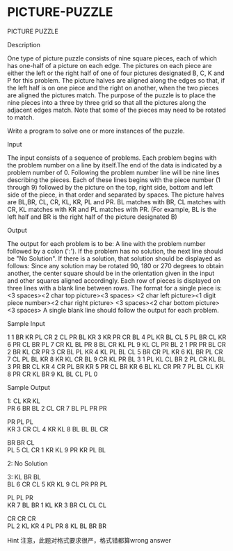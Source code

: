 # PICTURE-PUZZLE

PICTURE PUZZLE

Description

One type of picture puzzle consists of nine square pieces, each of which has one-half of a picture on each edge. The pictures on each piece are either the left or the right half of one of four pictures designated B, C, K and P for this problem. The picture halves are aligned along the edges so that, if the left half is on one piece and the right on another, when the two pieces are aligned the pictures match. The purpose of the puzzle is to place the nine pieces into a three by three grid so that all the pictures along the adjacent edges match. Note that some of the pieces may need to be rotated to match.

Write a program to solve one or more instances of the puzzle.

Input

The input consists of a sequence of problems. Each problem begins with the problem number on a line by itself.The end of the data is indicated by a problem number of 0. Following the problem number line will be nine lines describing the pieces. Each of these lines begins with the piece number (1 through 9) followed by the picture on the top, right side, bottom and left side of the piece, in that order and separated by spaces. The picture halves are BL,BR, CL, CR, KL, KR, PL and PR. BL matches with BR, CL matches with CR, KL matches with KR and PL matches with PR. (For example, BL is the left half and BR is the right half of the picture designated B)

Output

The output for each problem is to be: A line with the problem number followed by a colon (':'). If the problem has no solution, the next line should be "No Solution". If there is a solution, that solution should be displayed as follows:
Since any solution may be rotated 90, 180 or 270 degrees to obtain another, the center square should be in the orientation given in the input and other squares aligned accordingly. Each row of pieces is displayed on three lines with a blank line between rows. The format for a single piece is:
<3 spaces><2 char top picture><3 spaces>
<2 char left picture><sp><1 digit piece number><sp><2 char right picture><sp>
<3 spaces><2 char bottom picture><3 spaces>
A single blank line should follow the output for each problem.

Sample Input

1
1 BR KR PL CR
2 CL PR BL KR
3 KR PR CR BL
4 PL KR BL CL
5 PL BR CL KR
6 PR CL BR PL
7 CR KL BL PR
8 BL CR KL PL
9 KL CL PR BL
2
1 PR PR BL CR
2 BR KL CR PR
3 CR BL PL KR
4 KL PL BL CL
5 BR CR PL KR
6 KL BR PL CR
7 CL PL BL KR
8 KR KL CR BL
9 CR KL PR BL
3
1 PL KL CL BR
2 PL CR KL BL
3 PR BR CL KR
4 CR PL BR KR
5 PR CL BR KR
6 BL KL CR PR
7 PL BL CL KR
8 PR CR KL BR
9 KL BL CL PL
0

Sample Output

1:
   CL      KR      KL   
PR 6 BR BL 2 CL CR 7 BL 
   PL      PR      PR   

   PR      PL      PL   
KR 3 CR CL 4 KR KL 8 BL 
   BL      BL      CR   

   BR      BR      CL   
PL 5 CL CR 1 KR KL 9 PR 
   KR      PL      BL   

2:
No Solution

3:
   KL      BR      BL   
BL 6 CR CL 5 KR KL 9 CL 
   PR      PR      PL   

   PL      PL      PR   
KR 7 BL BR 1 KL KR 3 BR 
   CL      CL      CL   

   CR      CR      CR   
PL 2 KL KR 4 PL PR 8 KL 
   BL      BR      BR   

Hint
注意，此题对格式要求很严，格式错都算wrong answer

